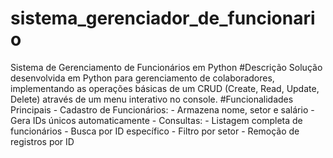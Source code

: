 # sistema_gerenciador_de_funcionario
Sistema de Gerenciamento de Funcionários em Python  #Descrição Solução desenvolvida em Python para gerenciamento de colaboradores, implementando as operações básicas de um CRUD (Create, Read, Update, Delete) através de um menu interativo no console.  #Funcionalidades Principais - Cadastro de Funcionários:   - Armazena nome, setor e salário   - Gera IDs únicos automaticamente - Consultas:   - Listagem completa de funcionários   - Busca por ID específico   - Filtro por setor - Remoção de registros por ID
